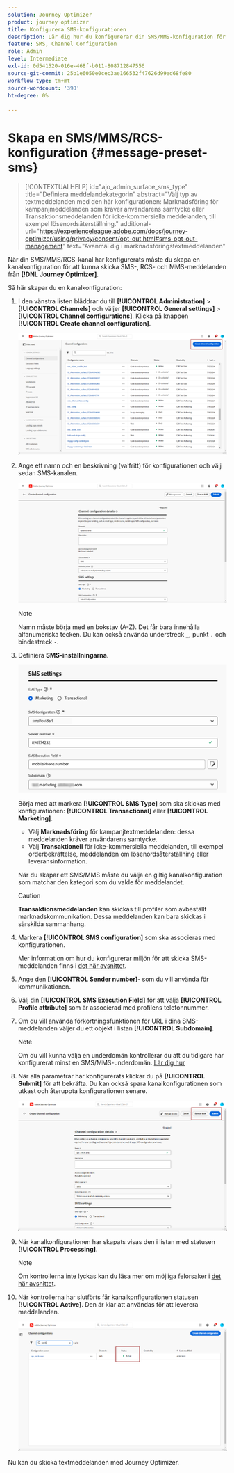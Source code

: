 ```yaml
---
solution: Journey Optimizer
product: journey optimizer
title: Konfigurera SMS-konfigurationen
description: Lär dig hur du konfigurerar din SMS/MMS-konfiguration för att skicka textmeddelanden med Journey Optimizer
feature: SMS, Channel Configuration
role: Admin
level: Intermediate
exl-id: 0d541520-016e-468f-b011-808712847556
source-git-commit: 25b1e6050e0cec3ae166532f47626d99ed68fe80
workflow-type: tm+mt
source-wordcount: '398'
ht-degree: 0%

---
```


# Skapa en SMS/MMS/RCS-konfiguration {#message-preset-sms}

>[!CONTEXTUALHELP]
>id="ajo_admin_surface_sms_type"
>title="Definiera meddelandekategorin"
>abstract="Välj typ av textmeddelanden med den här konfigurationen: Marknadsföring för kampanjmeddelanden som kräver användarens samtycke eller Transaktionsmeddelanden för icke-kommersiella meddelanden, till exempel lösenordsåterställning."
>additional-url="https://experienceleague.adobe.com/docs/journey-optimizer/using/privacy/consent/opt-out.html#sms-opt-out-management" text="Avanmäl dig i marknadsföringstextmeddelanden"

När din SMS/MMS/RCS-kanal har konfigurerats måste du skapa en kanalkonfiguration för att kunna skicka SMS-, RCS- och MMS-meddelanden från **[!DNL Journey Optimizer]**.

Så här skapar du en kanalkonfiguration:

1. I den vänstra listen bläddrar du till **[!UICONTROL Administration]** > **[!UICONTROL Channels]** och väljer **[!UICONTROL General settings]** > **[!UICONTROL Channel configurations]**. Klicka på knappen **[!UICONTROL Create channel configuration]**.

   ![](assets/preset-create.png)

1. Ange ett namn och en beskrivning (valfritt) för konfigurationen och välj sedan SMS-kanalen.

   ![](assets/sms-create-surface.png)

   >[!NOTE]
   >
   > Namn måste börja med en bokstav (A-Z). Det får bara innehålla alfanumeriska tecken. Du kan också använda understreck `_`, punkt `.` och bindestreck `-`.

1. Definiera **SMS-inställningarna**.

   ![](assets/sms-surface-settings.png)

   Börja med att markera **[!UICONTROL SMS Type]** som ska skickas med konfigurationen: **[!UICONTROL Transactional]** eller **[!UICONTROL Marketing]**.

   * Välj **Marknadsföring** för kampanjtextmeddelanden: dessa meddelanden kräver användarens samtycke.
   * Välj **Transaktionell** för icke-kommersiella meddelanden, till exempel orderbekräftelse, meddelanden om lösenordsåterställning eller leveransinformation.

   När du skapar ett SMS/MMS måste du välja en giltig kanalkonfiguration som matchar den kategori som du valde för meddelandet.

   >[!CAUTION]
   >
   >**Transaktionsmeddelanden** kan skickas till profiler som avbeställt marknadskommunikation. Dessa meddelanden kan bara skickas i särskilda sammanhang.

1. Markera **[!UICONTROL SMS configuration]** som ska associeras med konfigurationen.

   Mer information om hur du konfigurerar miljön för att skicka SMS-meddelanden finns i [det här avsnittet](#create-api).

1. Ange den **[!UICONTROL Sender number]**-&#x200B; som du vill använda för kommunikationen.

1. Välj din **[!UICONTROL SMS Execution Field]** för att välja **[!UICONTROL Profile attribute]** som är associerad med profilens telefonnummer.

1. Om du vill använda förkortningsfunktionen för URL i dina SMS-meddelanden väljer du ett objekt i listan **[!UICONTROL Subdomain]**.

   >[!NOTE]
   >
   >Om du vill kunna välja en underdomän kontrollerar du att du tidigare har konfigurerat minst en SMS/MMS-underdomän. [Lär dig hur](sms-subdomains.md)

1. När alla parametrar har konfigurerats klickar du på **[!UICONTROL Submit]** för att bekräfta. Du kan också spara kanalkonfigurationen som utkast och återuppta konfigurationen senare.

   ![](assets/sms-submit-surface.png)

1. När kanalkonfigurationen har skapats visas den i listan med statusen **[!UICONTROL Processing]**.

   >[!NOTE]
   >
   >Om kontrollerna inte lyckas kan du läsa mer om möjliga felorsaker i [det här avsnittet](../configuration/channel-surfaces.md).

1. När kontrollerna har slutförts får kanalkonfigurationen statusen **[!UICONTROL Active]**. Den är klar att användas för att leverera meddelanden.

   ![](assets/preset-active.png)

Nu kan du skicka textmeddelanden med Journey Optimizer.
